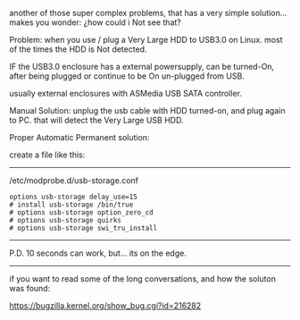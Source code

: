 another of those super complex problems, that has a very simple solution...
makes you wonder: ¿how could i Not see that?

Problem:
when you use / plug a Very Large HDD to USB3.0 on Linux.
most of the times the HDD is Not detected.

IF the USB3.0 enclosure has a external powersupply,
can be turned-On, after being plugged or continue to be On un-plugged from USB.

usually external enclosures with ASMedia USB SATA controller.

Manual Solution:
unplug the usb cable with HDD turned-on, and plug again to PC.
that will detect the Very Large USB HDD.

Proper Automatic Permanent solution:

create a file like this:

-----

/etc/modprobe.d/usb-storage.conf
```
options usb-storage delay_use=15
# install usb-storage /bin/true 
# options usb-storage option_zero_cd
# options usb-storage quirks
# options usb-storage swi_tru_install
```
-----

P.D. 10 seconds can work, but... its on the edge.

-----
if you want to read some of the long conversations, and how the soluton was found:

https://bugzilla.kernel.org/show_bug.cgi?id=216282

